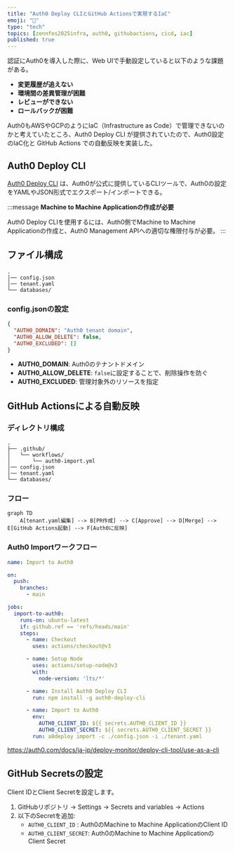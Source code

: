 ```yaml
---
title: "Auth0 Deploy CLIとGitHub Actionsで実現するIaC"
emoji: "🔐"
type: "tech"
topics: [zennfes2025infra, auth0, githubactions, cicd, iac]
published: true
---
```


認証にAuth0を導入した際に、Web UIで手動設定していると以下のような課題がある。

- **変更履歴が追えない**
- **環境間の差異管理が困難**
- **レビューができない**
- **ロールバックが困難**

Auth0もAWSやGCPのようにIaC（Infrastructure as Code）で管理できないのかと考えていたところ、Auth0 Deploy CLI が提供されていたので、Auth0設定のIaC化と GitHub Actions での自動反映を実装した。

## Auth0 Deploy CLI

[Auth0 Deploy CLI](https://github.com/auth0/auth0-deploy-cli) は、Auth0が公式に提供しているCLIツールで、Auth0の設定をYAMLやJSON形式でエクスポート/インポートできる。

:::message
**Machine to Machine Applicationの作成が必要**

Auth0 Deploy CLIを使用するには、Auth0側でMachine to Machine Applicationの作成と、Auth0 Management APIへの適切な権限付与が必要。
:::

## ファイル構成


```
.
│── config.json
│── tenant.yaml
└── databases/
```

### config.jsonの設定

```json
{
  "AUTH0_DOMAIN": "Auth0 tenant domain",
  "AUTH0_ALLOW_DELETE": false,
  "AUTH0_EXCLUDED": []
}
```

- **AUTH0_DOMAIN**: Auth0のテナントドメイン
- **AUTH0_ALLOW_DELETE**: `false`に設定することで、削除操作を防ぐ
- **AUTH0_EXCLUDED**: 管理対象外のリソースを指定

## GitHub Actionsによる自動反映

### ディレクトリ構成

```
.
├── .github/
│   └── workflows/
│       └── auth0-import.yml
│── config.json
│── tenant.yaml
└── databases/
```

### フロー

```mermaid
graph TD
    A[tenant.yaml編集] --> B[PR作成] --> C[Approve] --> D[Merge] --> E[GitHub Actions起動] --> F[Auth0に反映]
```

### Auth0 Importワークフロー


```yaml:.github/workflows/auth0-import.yml
name: Import to Auth0

on:
  push:
    branches:
      - main

jobs:
  import-to-auth0:
    runs-on: ubuntu-latest
    if: github.ref == 'refs/heads/main'
    steps:
      - name: Checkout
        uses: actions/checkout@v3

      - name: Setup Node
        uses: actions/setup-node@v3
        with:
          node-version: 'lts/*'

      - name: Install Auth0 Deploy CLI
        run: npm install -g auth0-deploy-cli

      - name: Import to Auth0
        env:
          AUTH0_CLIENT_ID: ${{ secrets.AUTH0_CLIENT_ID }}
          AUTH0_CLIENT_SECRET: ${{ secrets.AUTH0_CLIENT_SECRET }}
        run: a0deploy import -c ./config.json -i ./tenant.yaml
```

https://auth0.com/docs/ja-jp/deploy-monitor/deploy-cli-tool/use-as-a-cli

## GitHub Secretsの設定

Client IDとClient Secretを設定します。

1. GitHubリポジトリ → Settings → Secrets and variables → Actions
2. 以下のSecretを追加:
   - `AUTH0_CLIENT_ID` : Auth0のMachine to Machine ApplicationのClient ID
   - `AUTH0_CLIENT_SECRET`: Auth0のMachine to Machine ApplicationのClient Secret
